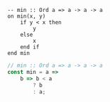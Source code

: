 ```applescript
-- min :: Ord a => a -> a -> a
on min(x, y)
    if y < x then
        y
    else
        x
    end if
end min
```


```javascript
// min :: Ord a => a -> a -> a
const min = a =>
    b => b < a
        ? b
        : a;
```